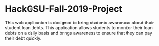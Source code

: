 # HackGSU-Fall-2019-Project


This web application is designed to bring students awareness about their student loan debts. This application allows students to monitor their loan debts on a daily basis and brings awareness to ensure that they can pay their debt quickly.
